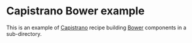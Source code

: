 # Capistrano Bower example

This is an example of [Capistrano](http://capistranorb.com/) recipe building [Bower](https://bower.io/) components in a sub-directory.
